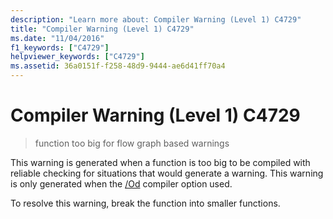 ```yaml
---
description: "Learn more about: Compiler Warning (Level 1) C4729"
title: "Compiler Warning (Level 1) C4729"
ms.date: "11/04/2016"
f1_keywords: ["C4729"]
helpviewer_keywords: ["C4729"]
ms.assetid: 36a0151f-f258-48d9-9444-ae6d41ff70a4
---
```

# Compiler Warning (Level 1) C4729

> function too big for flow graph based warnings

This warning is generated when a function is too big to be compiled with reliable checking for situations that would generate a warning. This warning is only generated when the [/Od](../../build/reference/od-disable-debug.md) compiler option used.

To resolve this warning, break the function into smaller functions.
